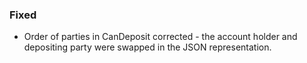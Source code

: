 ### Fixed

- Order of parties in CanDeposit corrected - the account holder and depositing
  party were swapped in the JSON representation.
